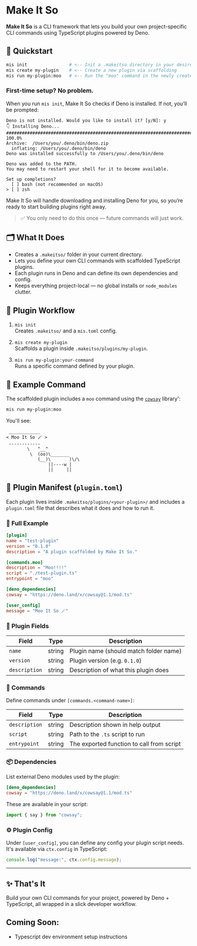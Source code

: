 # Make It So

**Make It So** is a CLI framework that lets you build your own project-specific CLI commands using TypeScript plugins powered by Deno.

## 🚀 Quickstart

```sh
mis init                # <-- Init a .makeitso directory in your desired project
mis create my-plugin    # <-- Create a new plugin via scaffolding
mis run my-plugin:moo   # <-- Run the "moo" command in the newly created "my-plugin" 
```

### First-time setup? No problem.

When you run `mis init`, Make It So checks if Deno is installed. If not, you’ll be prompted:

```
Deno is not installed. Would you like to install it? [y/N]: y
👇 Installing Deno...
######################################################################## 100.0%
Archive:  /Users/you/.deno/bin/deno.zip
  inflating: /Users/you/.deno/bin/deno  
Deno was installed successfully to /Users/you/.deno/bin/deno

Deno was added to the PATH.
You may need to restart your shell for it to become available.

Set up completions?
  [ ] bash (not recommended on macOS)
> [ ] zsh
```

Make It So will handle downloading and installing Deno for you, so you’re ready to start building plugins right away.

> ✅ You only need to do this once — future commands will just work.

## 🗂 What It Does

- Creates a `.makeitso/` folder in your current directory.
- Lets you define your own CLI commands with scaffolded TypeScript plugins.
- Each plugin runs in Deno and can define its own dependencies and config.
- Keeps everything project-local — no global installs or `node_modules` clutter.

## 🧱 Plugin Workflow

1. `mis init`  
   Creates `.makeitso/` and a `mis.toml` config.

2. `mis create my-plugin`  
   Scaffolds a plugin inside `.makeitso/plugins/my-plugin`.

3. `mis run my-plugin:your-command`  
   Runs a specific command defined by your plugin.

## 🐄 Example Command

The scaffolded plugin includes a `moo` command using the [`cowsay`](https://deno.land/x/cowsay) library':

```sh
mis run my-plugin:moo
```

You'll see:

```
 ____________
< Moo It So 🪄 >
 ------------
        \   ^__^
         \  (oo)\_______
            (__)\       )\/\
                ||----w |
                ||     ||
```

## 📄 Plugin Manifest (`plugin.toml`)

Each plugin lives inside `.makeitso/plugins/<your-plugin>/` and includes a `plugin.toml` file that describes what it does and how to run it.

### 🔧 Full Example

```toml
[plugin]
name = "test-plugin"
version = "0.1.0"
description = "A plugin scaffolded by Make It So."

[commands.moo]
description = "Moo!!!!"
script = "./test-plugin.ts"
entrypoint = "moo"

[deno_dependencies]
cowsay = "https://deno.land/x/cowsay@1.1/mod.ts"

[user_config]
message = "Moo It So 🪄"
```

### 🧩 Plugin Fields

| Field          | Type   | Description                                |
|----------------|--------|--------------------------------------------|
| `name`         | string | Plugin name (should match folder name)     |
| `version`      | string | Plugin version (e.g. `0.1.0`)              |
| `description`  | string | Description of what this plugin does       |

### 🚀 Commands

Define commands under `[commands.<command-name>]`:

| Field         | Type   | Description                                |
|---------------|--------|--------------------------------------------|
| `description` | string | Description shown in help output           |
| `script`      | string | Path to the `.ts` script to run            |
| `entrypoint`  | string | The exported function to call from script  |

### 📦 Dependencies

List external Deno modules used by the plugin:

```toml
[deno_dependencies]
cowsay = "https://deno.land/x/cowsay@1.1/mod.ts"
```

These are available in your script:

```ts
import { say } from "cowsay";
```

### ⚙️ Plugin Config

Under `[user_config]`, you can define any config your plugin script needs. It's available via `ctx.config` in TypeScript:

```ts
console.log("message:", ctx.config.message);
```

---

## ✨ That's It

Build your own CLI commands for your project, powered by Deno + TypeScript, all wrapped in a slick developer workflow.

## Coming Soon:
- Typescript dev environment setup instructions